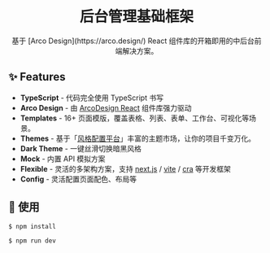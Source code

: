 <center>
<h1>后台管理基础框架</h1>
</center>

<center>
基于 [Arco Design](https://arco.design/) React 组件库的开箱即用的中后台前端解决方案。
</center>

## ✨ Features

- **TypeScript** - 代码完全使用 TypeScript 书写
- **Arco Design** - 由 [ArcoDesign React](https://github.com/arco-design/arco-design) 组件库强力驱动
- **Templates** - 16+ 页面模版，覆盖表格、列表、表单、工作台、可视化等场景。
- **Themes** - 基于「[风格配置平台](https://arco.design/themes)」丰富的主题市场，让你的项目千变万化。
- **Dark Theme** - 一键丝滑切换暗黑风格
- **Mock** - 内置 API 模拟方案
- **Flexible** - 灵活的多架构方案，支持 [next.js](https://github.com/vercel/next.js) / [vite](https://github.com/vitejs/vite) / [cra](https://github.com/facebook/create-react-app) 等开发框架
- **Config** - 灵活配置页面配色、布局等


## 🌈 使用

```bash
$ npm install

$ npm run dev
```